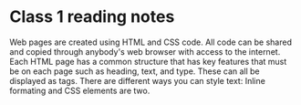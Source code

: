 # Class 1 reading notes

Web pages are created using HTML and CSS code. All code can be shared and copied through anybody's web browser with access to the internet. Each HTML page has a common structure that has key features that must be on each page such as heading, text, and type. These can all be displayed as tags. There are different ways you can style text: Inline formating and CSS elements are two. 
